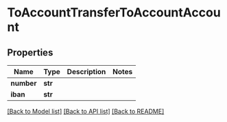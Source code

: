 # ToAccountTransferToAccountAccount

## Properties
Name | Type | Description | Notes
------------ | ------------- | ------------- | -------------
**number** | **str** |  | 
**iban** | **str** |  | 

[[Back to Model list]](../README.md#documentation-for-models) [[Back to API list]](../README.md#documentation-for-api-endpoints) [[Back to README]](../README.md)



